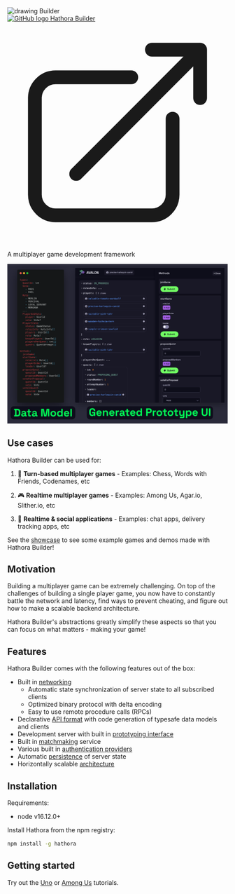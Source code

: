 <div class="hathora-logo-with-super">
  <img src="statics/reg-logo.svg" alt="drawing" width="200"/>
  <span class="hathora-logo-super">Builder</span>
</div>

<a href="https://github.com/hathora/builder" target="_blank" class="hathora-gh-link">
  <img src="statics/GitHub-Mark-Light-32px.png" alt="GitHub logo" height="14" width="14"/>
  <span>Hathora Builder</span>
  <span class="hathora-link-icon">
      <svg xmlns="http://www.w3.org/2000/svg" fill="none" viewBox="0 0 24 24" stroke-width="1.5" stroke="currentColor" class="w-6 h-6">
          <path stroke="currentColor" stroke-linecap="round" stroke-linejoin="round" d="M13.5 6H5.25A2.25 2.25 0 003 8.25v10.5A2.25 2.25 0 005.25 21h10.5A2.25 2.25 0 0018 18.75V10.5m-10.5 6L21 3m0 0h-5.25M21 3v5.25" />
      </svg>
  </span>
</a>

A multiplayer game development framework

![Hathora Builder Example](../statics/avalon_proto_ui.png)

## Use cases

Hathora Builder can be used for:

1. 🎲 **Turn-based multiplayer games** - Examples: Chess, Words with Friends, Codenames, etc

2. 🎮 **Realtime multiplayer games** - Examples: Among Us, Agar.io, Slither.io, etc

3. 💬 **Realtime & social applications** - Examples: chat apps, delivery tracking apps, etc

See the [showcase](builder/showcase.md) to see some example games and demos made with Hathora Builder!

## Motivation

Building a multiplayer game can be extremely challenging. On top of the challenges of building a single player game, you now have to constantly battle the network and latency, find ways to prevent cheating, and figure out how to make a scalable backend architecture.

Hathora Builder's abstractions greatly simplify these aspects so that you can focus on what matters - making your game!

## Features

Hathora Builder comes with the following features out of the box:

- Built in [networking](builder/networking.md)
  - Automatic state synchronization of server state to all subscribed clients
  - Optimized binary protocol with delta encoding
  - Easy to use remote procedure calls (RPCs)
- Declarative [API format](builder/type-driven-development.md) with code generation of typesafe data models and clients
- Development server with built in [prototyping interface](builder/type-driven-development.md?id=prototype-ui)
- Built in [matchmaking](builder/state.md?id=lifecycle) service
- Various built in [authentication providers](builder/auth.md)
- Automatic [persistence](builder/state.md?id=persistence) of server state
- Horizontally scalable [architecture](architecture.md)

## Installation

Requirements:

- node v16.12.0+

Install Hathora from the npm registry:

```sh
npm install -g hathora
```

## Getting started

Try out the [Uno](builder/tutorial_uno.md) or [Among Us](builder/tutorial_among_us.md) tutorials.
